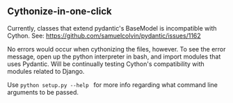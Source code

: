## Cythonize-in-one-click

Currently, classes that extend pydantic's BaseModel is incompatible with Cython.
See: 
https://github.com/samuelcolvin/pydantic/issues/1162

No errors would occur when cythonizing the files, however. To see the error message, open up the python interpreter in bash, and import modules that uses Pydantic. Will be continually testing Cython's compatibility with modules related to Django.

Use `python setup.py --help ` for more info regarding what command line arguments to be passed.

